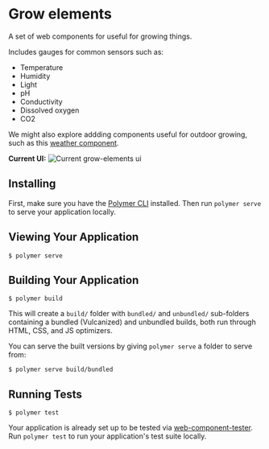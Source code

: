 # Grow elements

A set of web components for useful for growing things. 

Includes gauges for common sensors such as:

* Temperature
* Humidity
* Light
* pH
* Conductivity
* Dissolved oxygen
* CO2

We might also explore addding components useful for outdoor growing, such as this [weather component](https://github.com/dotch/current-weather).

**Current UI:**
![Current grow-elements ui](https://cloud.githubusercontent.com/assets/521978/20504229/3de347d6-affb-11e6-8002-f7c46a3e981a.png)

## Installing

First, make sure you have the [Polymer CLI](https://www.npmjs.com/package/polymer-cli) installed. Then run `polymer serve` to serve your application locally.

## Viewing Your Application

```
$ polymer serve
```

## Building Your Application

```
$ polymer build
```

This will create a `build/` folder with `bundled/` and `unbundled/` sub-folders
containing a bundled (Vulcanized) and unbundled builds, both run through HTML,
CSS, and JS optimizers.

You can serve the built versions by giving `polymer serve` a folder to serve
from:

```
$ polymer serve build/bundled
```

## Running Tests

```
$ polymer test
```

Your application is already set up to be tested via [web-component-tester](https://github.com/Polymer/web-component-tester). Run `polymer test` to run your application's test suite locally.
